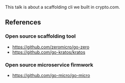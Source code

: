 This talk is about a scaffolding cli we built in crypto.com.

## References

### Open source scaffolding tool
- https://github.com/zeromicro/go-zero
- https://github.com/go-kratos/kratos

### Open source microservice firmwork
- https://github.com/go-micro/go-micro
